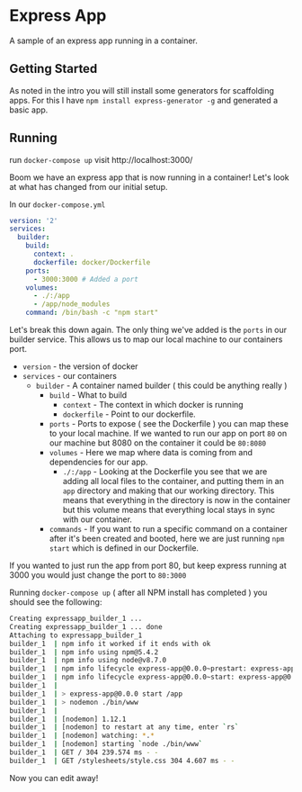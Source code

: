 # Express App
A sample of an express app running in a container.

## Getting Started
As noted in the intro you will still install some generators for scaffolding apps. For this I have `npm install express-generator -g` and generated a basic app.

## Running
run `docker-compose up`
visit http://localhost:3000/

Boom we have an express app that is now running in a container! Let's look at what has changed from our initial setup.

In our `docker-compose.yml`
```yml
version: '2'
services:  
  builder:
    build:
      context: .
      dockerfile: docker/Dockerfile
    ports:
      - 3000:3000 # Added a port
    volumes:
      - ./:/app
      - /app/node_modules
    command: /bin/bash -c "npm start"
```

Let's break this down again. The only thing we've added is the `ports` in our builder service. This allows us to map our local machine to our containers port. 
- `version` - the version of docker
- `services` - our containers
	- `builder` - A container named builder ( this could be anything really )
		- `build` - What to build
			- `context` - The context in which docker is running
			- `dockerfile` - Point to our dockerfile.
		- `ports` - Ports to expose ( see the Dockerfile ) you can map these to your local machine. If we wanted to run our app on port `80` on our machine but 8080 on the container it could be `80:8080`
		- `volumes` - Here we map where data is coming from and dependencies for our app.
			- `./:/app` - Looking at the Dockerfile you see that we are adding all local files to the container, and putting them in an `app` directory and making that our working directory. This means that everything in the directory is now in the container but this volume means that everything local stays in sync with our container.
		- `commands` - If you want to run a specific command on a container after it's been created and booted, here we are just running `npm start` which is defined in our Dockerfile.

If you wanted to just run the app from port 80, but keep express running at 3000 you would just change the port to `80:3000`

Running `docker-compose up` ( after all NPM install has completed ) you should see the following:

```bash
Creating expressapp_builder_1 ...
Creating expressapp_builder_1 ... done
Attaching to expressapp_builder_1
builder_1  | npm info it worked if it ends with ok
builder_1  | npm info using npm@5.4.2
builder_1  | npm info using node@v8.7.0
builder_1  | npm info lifecycle express-app@0.0.0~prestart: express-app@0.0.0
builder_1  | npm info lifecycle express-app@0.0.0~start: express-app@0.0.0
builder_1  |
builder_1  | > express-app@0.0.0 start /app
builder_1  | > nodemon ./bin/www
builder_1  |
builder_1  | [nodemon] 1.12.1
builder_1  | [nodemon] to restart at any time, enter `rs`
builder_1  | [nodemon] watching: *.*
builder_1  | [nodemon] starting `node ./bin/www`
builder_1  | GET / 304 239.574 ms - -
builder_1  | GET /stylesheets/style.css 304 4.607 ms - -
```
Now you can edit away!